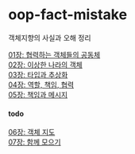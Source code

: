 # oop-fact-mistake
객체지향의 사실과 오해 정리

 
[01장: 협력하는 객체들의 공동체](https://github.com/daeul-jeong/oop-fact-mistake/blob/main/ch1.md "01장: 협력하는 객체들의 공동체") <br>
[02장: 이상한 나라의 객체](https://github.com/daeul-jeong/oop-fact-mistake/blob/main/ch2.md "02장: 이상한 나라의 객체")<br>
[03장: 타입과 추상화](https://github.com/daeul-jeong/oop-fact-mistake/blob/main/ch3.md "03장: 타입과 추상화")<br>
[04장: 역할, 책임, 협력](https://github.com/daeul-jeong/oop-fact-mistake/blob/main/ch4.md "04장: 역할, 책임, 협력")<br>
[05장: 책임과 메시지](https://github.com/daeul-jeong/oop-fact-mistake/blob/main/ch5.md "05장: 책임과 메시지")<br>

#### todo 


[06장: 객체 지도](https://github.com/daeul-jeong/oop-fact-mistake/blob/main/ch6-객체지도.md "06장: 객체 지도")<br>
[07장: 함께 모으기  ](https://github.com/daeul-jeong/oop-fact-mistake/blob/main/ch7.md "07장: 함께 모으기  ")



